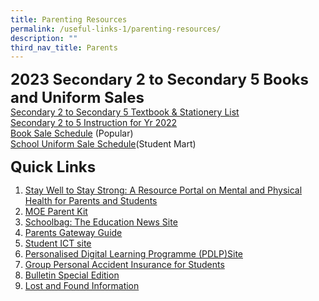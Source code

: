 ```yaml
---
title: Parenting Resources
permalink: /useful-links-1/parenting-resources/
description: ""
third_nav_title: Parents
---
```

**<font size=5>2023 Secondary 2 to Secondary 5 Books and Uniform Sales</font>**<br>
[Secondary 2 to Secondary 5 Textbook & Stationery List](/files/Resources%20for%20parents/Textbook%20sch%20uniform/SKSS%20S2-S5%20Textbooks%20and%20Stationery%20List.pdf)<br>
[Secondary 2 to 5 Instruction for Yr 2022](/files/SKSS%20S2-S5%20Textbook%20and%20Stationery%20instruction%202022.pdf)<br>
[Book Sale Schedule](/files/Instructions%20for%20Purchase%20of%20Textbooks%20&%20Stationery.pdf) (Popular)<br>
[School Uniform Sale Schedule](/files/Resources%20for%20parents/Textbook%20sch%20uniform/Student%20Mart%20School%20Uniform%202022.pdf)(Student Mart)

**<font size=5>Quick Links</font>**<br>
1.  [Stay Well to Stay Strong: A Resource Portal on Mental and Physical Health for Parents and Students](https://www.healthhub.sg/programmes/170/StayWell)  
2.  [MOE Parent Kit](https://www.moe.gov.sg/parentkit)
3.  [Schoolbag: The Education News Site](https://www.schoolbag.edu.sg/)
4.  [Parents Gateway Guide](https://moe-sengkangsec-staging.netlify.app/useful-links-1/parenting-resources)
5.  [Student ICT site](https://sites.google.com/moe.edu.sg/skss-student-ict/home) 
6. [Personalised Digital Learning Programme (PDLP)Site](https://sites.google.com/moe.edu.sg/skss-pdlp/home) 
7.  [Group Personal Accident Insurance for Students](/files/Resources%20for%20parents/Grp%20Personal%20Accident%20Insurance%202023_students.pdf)
8.  [Bulletin Special Edition](/files/SKSS%20Bulletin%20Special%20Edition%2027%20July%202021.pdf)
9.  [Lost and Found Information](/files/Lost%20and%20Found%20Information.pdf)